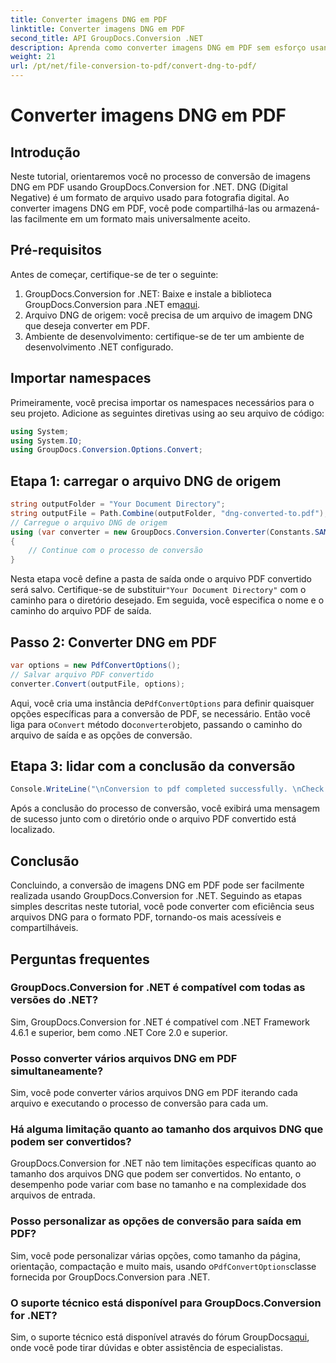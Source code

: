 ```yaml
---
title: Converter imagens DNG em PDF
linktitle: Converter imagens DNG em PDF
second_title: API GroupDocs.Conversion .NET
description: Aprenda como converter imagens DNG em PDF sem esforço usando GroupDocs.Conversion for .NET. Siga nosso guia passo a passo para uma conversão perfeita.
weight: 21
url: /pt/net/file-conversion-to-pdf/convert-dng-to-pdf/
---
```


# Converter imagens DNG em PDF

## Introdução
Neste tutorial, orientaremos você no processo de conversão de imagens DNG em PDF usando GroupDocs.Conversion for .NET. DNG (Digital Negative) é um formato de arquivo usado para fotografia digital. Ao converter imagens DNG em PDF, você pode compartilhá-las ou armazená-las facilmente em um formato mais universalmente aceito.
## Pré-requisitos
Antes de começar, certifique-se de ter o seguinte:
1.  GroupDocs.Conversion for .NET: Baixe e instale a biblioteca GroupDocs.Conversion para .NET em[aqui](https://releases.groupdocs.com/conversion/net/).
2. Arquivo DNG de origem: você precisa de um arquivo de imagem DNG que deseja converter em PDF.
3. Ambiente de desenvolvimento: certifique-se de ter um ambiente de desenvolvimento .NET configurado.

## Importar namespaces
Primeiramente, você precisa importar os namespaces necessários para o seu projeto. Adicione as seguintes diretivas using ao seu arquivo de código:
```csharp
using System;
using System.IO;
using GroupDocs.Conversion.Options.Convert;
```
## Etapa 1: carregar o arquivo DNG de origem
```csharp
string outputFolder = "Your Document Directory";
string outputFile = Path.Combine(outputFolder, "dng-converted-to.pdf");
// Carregue o arquivo DNG de origem
using (var converter = new GroupDocs.Conversion.Converter(Constants.SAMPLE_DNG))
{
    // Continue com o processo de conversão
}
```
 Nesta etapa você define a pasta de saída onde o arquivo PDF convertido será salvo. Certifique-se de substituir`"Your Document Directory"` com o caminho para o diretório desejado. Em seguida, você especifica o nome e o caminho do arquivo PDF de saída.
## Passo 2: Converter DNG em PDF
```csharp
var options = new PdfConvertOptions();
// Salvar arquivo PDF convertido
converter.Convert(outputFile, options);
```
 Aqui, você cria uma instância de`PdfConvertOptions` para definir quaisquer opções específicas para a conversão de PDF, se necessário. Então você liga para o`Convert` método do`converter`objeto, passando o caminho do arquivo de saída e as opções de conversão.
## Etapa 3: lidar com a conclusão da conversão
```csharp
Console.WriteLine("\nConversion to pdf completed successfully. \nCheck output in {0}", outputFolder);
```
Após a conclusão do processo de conversão, você exibirá uma mensagem de sucesso junto com o diretório onde o arquivo PDF convertido está localizado.

## Conclusão
Concluindo, a conversão de imagens DNG em PDF pode ser facilmente realizada usando GroupDocs.Conversion for .NET. Seguindo as etapas simples descritas neste tutorial, você pode converter com eficiência seus arquivos DNG para o formato PDF, tornando-os mais acessíveis e compartilháveis.
## Perguntas frequentes
### GroupDocs.Conversion for .NET é compatível com todas as versões do .NET?
Sim, GroupDocs.Conversion for .NET é compatível com .NET Framework 4.6.1 e superior, bem como .NET Core 2.0 e superior.
### Posso converter vários arquivos DNG em PDF simultaneamente?
Sim, você pode converter vários arquivos DNG em PDF iterando cada arquivo e executando o processo de conversão para cada um.
### Há alguma limitação quanto ao tamanho dos arquivos DNG que podem ser convertidos?
GroupDocs.Conversion for .NET não tem limitações específicas quanto ao tamanho dos arquivos DNG que podem ser convertidos. No entanto, o desempenho pode variar com base no tamanho e na complexidade dos arquivos de entrada.
### Posso personalizar as opções de conversão para saída em PDF?
 Sim, você pode personalizar várias opções, como tamanho da página, orientação, compactação e muito mais, usando o`PdfConvertOptions`classe fornecida por GroupDocs.Conversion para .NET.
### O suporte técnico está disponível para GroupDocs.Conversion for .NET?
 Sim, o suporte técnico está disponível através do fórum GroupDocs[aqui](https://forum.groupdocs.com/c/conversion/11), onde você pode tirar dúvidas e obter assistência de especialistas.
